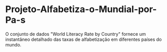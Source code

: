 # Projeto-Alfabetiza-o-Mundial-por-Pa-s
O conjunto de dados "World Literacy Rate by Country" fornece um instantâneo detalhado das taxas de alfabetização em diferentes países do mundo.
